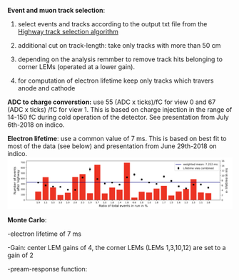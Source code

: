**Event and muon track selection**:
1. select events and tracks according to the output txt file from the [Highway track selection algorithm](Analysis/Event-track-selection/HighwayAlgorithm/)

2. additional cut on track-length: take only tracks with more than 50 cm

3. depending on the analysis remmber to remove track hits belonging to corner LEMs (operated at a lower gain). 

4. for computation of electron lifetime keep only tracks which travers anode and cathode

**ADC to charge converstion:** use 55 (ADC x ticks)/fC for view 0 and 67 (ADC x ticks) /fC for view 1.
This is based on charge injection in the range of 14-150 fC during cold operation of the detector. See presentation from July 6th-2018 on indico. 

**Electron lifetime**: use a common value of 7 ms. This is based on best fit to most of the data (see below) and presentation from June 29th-2018 on indico.
![alt text](Lifetime_all_runs.png)

**Monte Carlo**: 

-electron lifetime of 7 ms

-Gain: center LEM gains of 4, the corner LEMs (LEMs 1,3,10,12) are set to a gain of 2 

-pream-response function:
